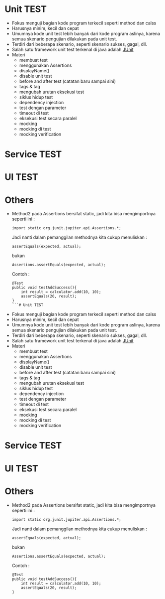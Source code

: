 # Unit TEST
- Fokus menguji bagian kode program terkecil seperti method dan calss
- Harusnya minim, kecil dan cepat
- Umumnya kode unit test lebih banyak dari kode program aslinya, karena semua skenario pengujian dilakukan pada unit test.
- Terdiri dari beberapa skenario, seperti skenario sukses, gagal, dll. 
- Salah satu framework unit test terkenal di java adalah [JUnit](https://junit.org)
- Materi
    - membuat test
    - menggunakan Assertions
    - displayName()
    - disable unit test
    - before and after test (catatan baru sampai sini)
    - tags & tag
    - mengubah urutan eksekusi test
    - siklus hidup test
    - dependency injection
    - test dengan parameter
    - timeout di test
    - eksekusi test secara paralel
    - mocking
    - mocking di test
    - mocking verification
# Service TEST
# UI TEST
# Others
- Method2 pada Assertions bersifat static, jadi kita bisa mengimportnya seperti ini : 
    ```
    import static org.junit.jupiter.api.Assertions.*;
    ```
    Jadi nanti dalam pemanggilan methodnya kita cukup menuliskan :
    ```
    assertEquals(expected, actual);
    ```
    bukan
    ```
    Assertions.assertEquals(expected, actual);
    ```
    Contoh :
    ```
    @Test
    public void testAddSuccess(){
        int result = calculator.add(10, 10);
        assertEquals(20, result);
    }
    ```                                                                                                                                                                                                                                                                                                                                                                                                                                                                                                                                                                                                                                                                                                                                                                                                                                                                                                                                                                                                                                                                                                                                                                                                                                                                                                                                                                                                                            # Unit TEST
- Fokus menguji bagian kode program terkecil seperti method dan calss
- Harusnya minim, kecil dan cepat
- Umumnya kode unit test lebih banyak dari kode program aslinya, karena semua skenario pengujian dilakukan pada unit test.
- Terdiri dari beberapa skenario, seperti skenario sukses, gagal, dll. 
- Salah satu framework unit test terkenal di java adalah [JUnit](https://junit.org)
- Materi
    - membuat test
    - menggunakan Assertions
    - displayName()
    - disable unit test
    - before and after test (catatan baru sampai sini)
    - tags & tag
    - mengubah urutan eksekusi test
    - siklus hidup test
    - dependency injection
    - test dengan parameter
    - timeout di test
    - eksekusi test secara paralel
    - mocking
    - mocking di test
    - mocking verification
# Service TEST
# UI TEST
# Others
- Method2 pada Assertions bersifat static, jadi kita bisa mengimportnya seperti ini : 
    ```
    import static org.junit.jupiter.api.Assertions.*;
    ```
    Jadi nanti dalam pemanggilan methodnya kita cukup menuliskan :
    ```
    assertEquals(expected, actual);
    ```
    bukan
    ```
    Assertions.assertEquals(expected, actual);
    ```
    Contoh :
    ```
    @Test
    public void testAddSuccess(){
        int result = calculator.add(10, 10);
        assertEquals(20, result);
    }
    ```